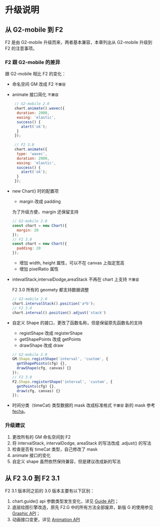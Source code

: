 <!--
index: 13
title: 升级说明
resource:
  jsFiles:
    - ${url.f2}
-->

# 升级说明

## 从 G2-mobile 到 F2

F2 是由 G2-mobile 升级而来，两者基本兼容，本章列出从 G2-mobile 升级到 F2 的注意事项。

### F2 跟 G2-mobile 的差异

跟 G2-mobile 相比 F2 的变化：

* 命名空间 GM 改成 F2 `不兼容`
* animate 接口简化 `不兼容`

  ```js
   // G2-mobile 2.0
   chart.animate().wavec({
    duration: 2000,
    easing: 'elastic',
    success() {
      alert('ok');
    } 
   });
   
   // F2 3.0
   chart.animate({
    type: 'wavec',
    duration: 2000,
    easing: 'elastic',
    success() {
      alert('ok');
    } 
   });
  ```

* new Chart() 时的配置项

  + margin 改成 padding

  为了升级方便，margin 还保留支持

  ```js
  // G2-mobile 2.0
  const chart = new Chart({
    margin: 20
  });
  // F2 3.0
  const chart = new Chart({
    padding: 20
  });
  ```

  + 增加 width, height 属性，可以不在 canvas 上指定宽高
  + 增加 pixelRatio 属性

* intevalStack,intervalDodge,areaStack 不再在 chart 上支持 `不兼容`

  F2 3.0 所有的 geomety 都支持数据调整
  ```js
  // G2-mobile 2.0
  chart.intervalStack().position('a*b');
  // F2 3.0
  chart.interval().position().adjust('stack')
  ```

* 自定义 Shape 的接口，更改了函数名称，但是保留原先函数名的支持

  + registShape 改成 registerShape
  + getShapePoints 改成 getPoints
  + drawShape 改成 draw

  ```js
  // G2-mobile 2.0
  GM.Shape.registShape('interval', 'custom', {
    getShapePoints(cfg) {},
    drawShape(cfg, canvas) {}
  });
  // F2 3.0
  F2.Shape.registerShape('interval', 'custom', {
    getPoints(cfg) {},
    draw(cfg, canvas) {}
  });
  ```

* 时间分类（timeCat) 类型数据的 mask 改成标准格式 `不兼容`
  新的 mask 参考 [fecha](https://github.com/taylorhakes/fecha)。

### 升级建议

1. 更改所有的 GM 命名空间到 F2
2. 将 intervalStack, intervalDodge, areaStack 的写法改成 .adjust() 的写法
3. 检查是否有 timeCat 类型，自己修改了 mask
4. animate 接口的变化
5. 自定义 shape 虽然依然保持兼容，但是建议改成新的写法


## 从 F2 3.0 到 F2 3.1

F2 3.1 版本同之前的 3.0 版本主要有以下区别：

1. chart.guide() api 参数类型发生变化，详见 [Guide API](../api/guide.html)；
2. 底层绘图引擎改造，原先 F2.G 中的所有方法全部废弃，新版 G 的使用参见 [Graphic API](../api/graphic.html)；
3. 动画接口变更，详见 [Animation API](../api/animation.html)

